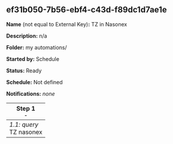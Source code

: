 ## ef31b050-7b56-ebf4-c43d-f89dc1d7ae1e

**Name** (not equal to External Key)**:** TZ in Nasonex

**Description:** n/a

**Folder:** my automations/

**Started by:** Schedule

**Status:** Ready

**Schedule:** Not defined

**Notifications:** _none_


| Step 1<br>_<small>-</small>_ |
| --- |
| _1.1: query_<br>TZ nasonex |
